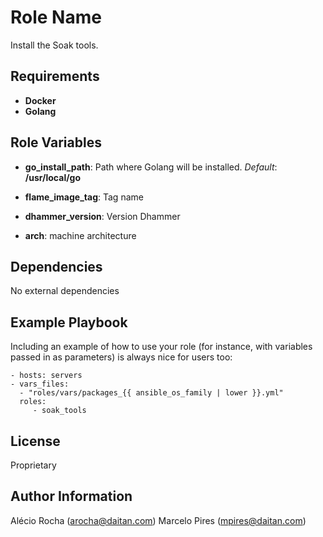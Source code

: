 Role Name
=========

Install the Soak tools.

Requirements
------------

- **Docker**
- **Golang**

Role Variables
--------------

- **go_install_path**: Path where Golang will be installed. *Default*: **/usr/local/go**

- **flame_image_tag**: Tag name

- **dhammer_version**: Version Dhammer

- **arch**: machine architecture

Dependencies
------------

No external dependencies

Example Playbook
----------------

Including an example of how to use your role (for instance, with variables passed in as parameters) is always nice for users too:

    - hosts: servers
    - vars_files:
      - "roles/vars/packages_{{ ansible_os_family | lower }}.yml"
      roles:
         - soak_tools

License
-------

Proprietary

Author Information
------------------

Alécio Rocha (arocha@daitan.com)
Marcelo Pires (mpires@daitan.com)
